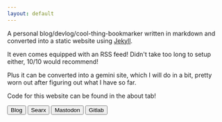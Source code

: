 ```yaml
---
layout: default
---
```


A personal blog/devlog/cool-thing-bookmarker written in markdown and converted into a static website using [Jekyll](https://github.com/jekyll/jekyll).

It even comes equipped with an RSS feed! Didn't take too long to setup either, 10/10 would recommend!

Plus it can be converted into a gemini site, which I will do in a bit, pretty worn out after figuring out what I have so far.

Code for this website can be found in the about tab!

<button onclick="window.location.href='https://camerondugan.com/blog';">Blog</button>
<button onclick="window.location.href='https://searx.camerondugan.com';">Searx</button>
<button onclick="window.location.href='https://fosstodon.org/@TheCam';">Mastodon</button>
<button onclick="window.location.href='https://gitlab.com/cameron.dugan';">Gitlab</button>
